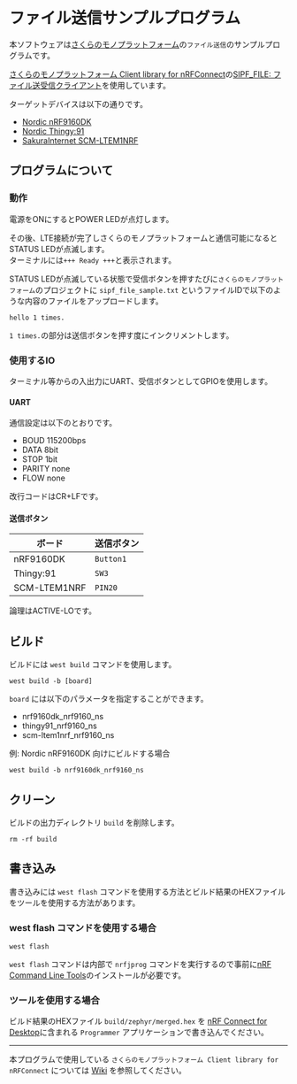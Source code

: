 # ファイル送信サンプルプログラム

本ソフトウェアは[さくらのモノプラットフォーム](https://iot.sakura.ad.jp/platform/)の`ファイル送信`のサンプルプログラムです。

[さくらのモノプラットフォーム Client library for nRFConnect](https://github.com/sakura-internet/sipf-lib_nrfconnect)の[SIPF_FILE: ファイル送受信クライアント](https://github.com/sakura-internet/sipf-lib_nrfconnect/wiki/SIPF_FILE)を使用しています。

ターゲットデバイスは以下の通りです。

- [Nordic nRF9160DK](https://www.nordicsemi.com/Products/Development-hardware/nRF9160-DK)
- [Nordic Thingy:91](https://www.nordicsemi.com/Products/Development-hardware/Nordic-Thingy-91)
- [SakuraInternet SCM-LTEM1NRF](https://iot.sakura.ad.jp/platform/service/dev-kit/)

## プログラムについて

### 動作

電源をONにするとPOWER LEDが点灯します。

その後、LTE接続が完了しさくらのモノプラットフォームと通信可能になるとSTATUS LEDが点滅します。  
ターミナルには`+++ Ready +++`と表示されます。

STATUS LEDが点滅している状態で受信ボタンを押すたびに`さくらのモノプラットフォーム`のプロジェクトに `sipf_file_sample.txt` というファイルIDで以下のような内容のファイルをアップロードします。


```
hello 1 times.

```

`1 times.`の部分は送信ボタンを押す度にインクリメントします。

### 使用するIO

ターミナル等からの入出力にUART、受信ボタンとしてGPIOを使用します。

#### UART

通信設定は以下のとおりです。

- BOUD 115200bps
- DATA 8bit
- STOP 1bit
- PARITY none
- FLOW none

改行コードはCR+LFです。

#### 送信ボタン

| ボード | 送信ボタン |
|-|-|
| nRF9160DK | `Button1` |
| Thingy:91 | `SW3` |
| SCM-LTEM1NRF | `PIN20` |

論理はACTIVE-LOです。

## ビルド

ビルドには `west build` コマンドを使用します。

```
west build -b [board]
```

`board` には以下のパラメータを指定することができます。

- nrf9160dk_nrf9160_ns
- thingy91_nrf9160_ns
- scm-ltem1nrf_nrf9160_ns

例: Nordic nRF9160DK 向けにビルドする場合
```
west build -b nrf9160dk_nrf9160_ns
```

## クリーン

ビルドの出力ディレクトリ `build` を削除します。

```
rm -rf build
```

## 書き込み

書き込みには `west flash` コマンドを使用する方法とビルド結果のHEXファイルをツールを使用する方法があります。

### west flash コマンドを使用する場合

```
west flash
```

`west flash` コマンドは内部で `nrfjprog` コマンドを実行するので事前に[nRF Command Line Tools](https://www.nordicsemi.com/Products/Development-tools/nRF-Command-Line-Tools)のインストールが必要です。

### ツールを使用する場合

ビルド結果のHEXファイル `build/zephyr/merged.hex` を [nRF Connect for Desktop](https://www.nordicsemi.com/Products/Development-tools/nRF-Connect-for-Desktop)に含まれる `Programmer` アプリケーションで書き込んでください。


---
本プログラムで使用している `さくらのモノプラットフォーム Client library for nRFConnect` については [Wiki](https://github.com/sakura-internet/sipf-lib_nrfconnect/wiki) を参照してください。
